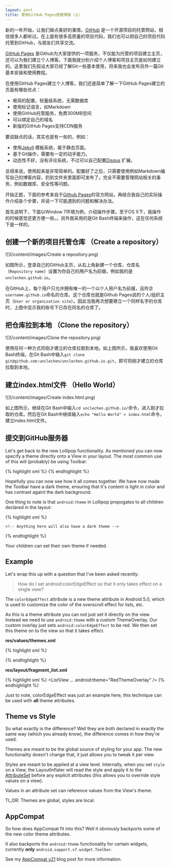 ```yaml
---
layout: post
title: 使用GitHub Pages搭建博客（上）
---
```


新的一年开始，让我们做点美好的事情。[GitHub](https://github.com/) 是一个开源项目的托管网站，相信很多人都听过。在上面有很多高质量的项目代码，我们也可以把自己的项目代码托管到GitHub，与朋友们共享交流。

[GitHub Pages](https://pages.github.com/) 是Github为大家提供的一项服务，不仅能为托管的项目建立主页，还可以为我们建立个人博客。下面我就分别介绍个人博客和项目主页是如何建立的。这里我们先假设大家已经了解Git一些基本使用，将来我也会发布另外一篇Git基本安装和使用教程。

在使用GitHub Pages建立个人博客，我们还是简单了解一下GitHub Pages建立的页面有哪些优点：

- 极简的配置，轻量级系统，无需数据库
- 使用标记语言，如Markdown
- 使用GitHub托管服务，免费300MB空间
- 可以绑定自己的域名
- 新版的GitHub Pages支持CDN服务


要说缺点的话，其实也是有一些的，例如：

- 使用[Jekyll](https://github.com/jekyll/jekyll) 模板系统，属于静态页面。
- 基于Git操作，需要有一定的动手能力。
- 动态性不好，没有评论系统，不过可以自己配置[Disqus](https://disqus.com/) 扩展。

总得来说，使用起来是非常简单的。配置好了之后，只需要使用例如Markdown编写自己的博客内容，扔到文件夹里面即可发布了。完全不需要管理网站相关的事务，例如数据库、安全性等问题。

开始正题，下面的参考来自于[Github Pages](https://pages.github.com/)的官方网站，再结合我自己的实际操作介绍各个步骤，并说一下可能遇到的问题和解决办法。

首先说明下，下面以Window 7环境为例，介绍操作步骤。至于OS X下，我操作的时候感觉还更方便一些。。另外我采用的是Git Bash终端来操作，这在任何系统下是一样的。

## 创建一个新的项目托管仓库 （Create a repository）

![](/content/images/Create a repository.png)

如图所示，登录自己的GitHub主页，从右上角新建一个仓库，仓库名（`Repository name`）设置为你自己的用户名为前缀，例如我的是`unclechen.github.io`。

在GitHub上，每个用户只允许拥有唯一的一个以个人用户名为前缀，且符合`username.github.io`命名的仓库。这个仓库也就是Github Pages说的个人/组织主页（`User or organization site`）。因此当我再次想要建立一个同样名字的仓库时，上图中显示我的账号下已存在同名的仓库了。


## 把仓库拉到本地 （Clone the repository）

![](/content/images/Clone the repository.png)

使用任何一种方式将刚才建立的仓库拉取到本地。如上图所示，我喜欢使用Git Bash终端，在Git Bash中输入`git clone git@github.com:unclechen/unclechen.github.io.git`，即可将刚才建立的仓库拉取到本地。


## 建立index.html文件 （Hello World）

![](/content/images/Create index.html.png)

如上图所示，继续在Git Bash中输入`cd unclechen.github.io/`命令，进入刚才拉取的仓库。然后在Git Bash中继续输入`echo "Hello World" > index.html`命令，建立index.html文件。


## 提交到GitHub服务器

Let's get back to the new Lollipop functionality. As mentioned you can now specify a theme directly onto a View in your layout.  The most common use of this will (probably) be using Toolbar:

{% highlight xml %}
<Toolbar  
    android:layout_height="?android:attr/actionBarSize"
    android:layout_width="match_parent"
    android:background="?android:attr/colorPrimaryDark"
    android:theme="@android:style/ThemeOverlay.Material.Dark.ActionBar" />
{% endhighlight %}

Hopefully you can now see how it all comes together. We have now made the Toolbar have a dark theme, ensuring that it's content is light in color and has contrast againt the dark background.

One thing to note is that `android:theme` in Lollipop propogates to all children declared in the layout:

{% highlight xml %}
<LinearLayout
    android:theme="@android:style/ThemeOverlay.Material.Dark">
    
    <!-- Anything here will also have a dark theme -->
    
</LinearLayout>
{% endhighlight %}

Your children can set their own theme if needed.

## Example

Let's wrap this up with a question that I've been asked recently:

> How do I set android:colorEdgeEffect so that it only takes effect on a single view?

The `colorEdgeEffect` attribute is a new theme attribute in Android 5.0, which is used to customize the color of the overscroll effect for lists, etc.

As this is a theme attribute you can not just set it directly on the view. Instead we need to use `android:theme` with a custom ThemeOverlay. Our custom overlay just sets `android:colorEdgeEffect` to be red. We then set this theme on to the view so that it takes effect.

**res/values/themes.xml**

{% highlight xml %}
<style name="RedThemeOverlay" parent="android:ThemeOverlay.Material">
    <item name="android:colorEdgeEffect">#FF0000</item>
</style>
{% endhighlight %}

**res/layout/fragment_list.xml**

{% highlight xml %}
<ListView
    ...
    android:theme="RedThemeOverlay" />
{% endhighlight %}

Just to note, colorEdgeEffect was just an example here, this technique can be used with **all** theme attributes.

## Theme vs Style

So what exactly is the difference? Well they are both declared in exactly the same way (which you already know), the difference comes in how they're used.

Themes are meant to be the global source of styling for your app. The new functionality doesn't change that, it just allows you to tweak it per view.

Styles are meant to be applied at a view level. Internally, when you set `style` on a View, the LayoutInflater will read the style and apply it to the [AttributeSet](https://developer.android.com/reference/android/util/AttributeSet.html) before any explicit attributes (this allows you to override style values on a view).

Values in an attribute set can reference values from the View's theme.

TL;DR: Themes are global, styles are local.

## AppCompat

So how does AppCompat fit into this? Well it obviously backports some of the new color theme attributes.

It also backports the `android:theme` functionality for certain widgets, currently **only** `android.support.v7.widget.Toolbar`.

See my [AppCompat v21](https://chris.banes.me/2014/10/17/appcompat-v21/) blog post for more information.